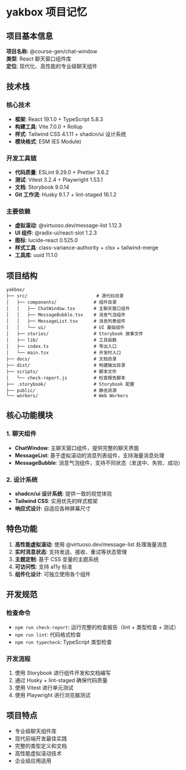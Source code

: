 # yakbox 项目记忆

## 项目基本信息

**项目名称**: @course-gen/chat-window  
**类型**: React 聊天窗口组件库  
**定位**: 现代化、高性能的专业级聊天组件

## 技术栈

### 核心技术

- **框架**: React 19.1.0 + TypeScript 5.8.3
- **构建工具**: Vite 7.0.0 + Rollup
- **样式**: Tailwind CSS 4.1.11 + shadcn/ui 设计系统
- **模块格式**: ESM (ES Module)

### 开发工具链

- **代码质量**: ESLint 9.29.0 + Prettier 3.6.2
- **测试**: Vitest 3.2.4 + Playwright 1.53.1
- **文档**: Storybook 9.0.14
- **Git 工作流**: Husky 9.1.7 + lint-staged 16.1.2

### 主要依赖

- **虚拟滚动**: @virtuoso.dev/message-list 1.12.3
- **UI 组件**: @radix-ui/react-slot 1.2.3
- **图标**: lucide-react 0.525.0
- **样式工具**: class-variance-authority + clsx + tailwind-merge
- **工具库**: uuid 11.1.0

## 项目结构

```
yakbox/
├── src/                          # 源代码目录
│   ├── components/              # 组件目录
│   │   ├── ChatWindow.tsx       # 主聊天窗口组件
│   │   ├── MessageBubble.tsx    # 消息气泡组件
│   │   ├── MessageList.tsx      # 消息列表组件
│   │   └── ui/                  # UI 基础组件
│   ├── stories/                 # Storybook 故事文件
│   ├── lib/                     # 工具函数
│   ├── index.ts                 # 导出入口
│   └── main.tsx                 # 开发时入口
├── docs/                        # 文档目录
├── dist/                        # 构建输出目录
├── scripts/                     # 脚本文件
│   └── check-report.js          # 检查报告脚本
├── .storybook/                  # Storybook 配置
├── public/                      # 静态资源
└── workers/                     # Web Workers
```

## 核心功能模块

### 1. 聊天组件

- **ChatWindow**: 主聊天窗口组件，提供完整的聊天界面
- **MessageList**: 基于虚拟滚动的消息列表组件，支持海量消息处理
- **MessageBubble**: 消息气泡组件，支持不同状态（发送中、失败、成功）

### 2. 设计系统

- **shadcn/ui 设计系统**: 提供一致的视觉体验
- **Tailwind CSS**: 实用优先的样式框架
- **响应式设计**: 自适应各种屏幕尺寸

## 特色功能

1. **高性能虚拟滚动**: 使用 @virtuoso.dev/message-list 处理海量消息
2. **实时消息状态**: 支持发送、接收、重试等状态管理
3. **主题定制**: 基于 CSS 变量的主题系统
4. **可访问性**: 支持 a11y 标准
5. **组件化设计**: 可独立使用各个组件

## 开发规范

### 检查命令

- `npm run check-report`: 运行完整的检查报告（lint + 类型检查 + 测试）
- `npm run lint`: 代码格式检查
- `npm run typecheck`: TypeScript 类型检查

### 开发流程

1. 使用 Storybook 进行组件开发和文档编写
2. 通过 Husky + lint-staged 确保代码质量
3. 使用 Vitest 进行单元测试
4. 使用 Playwright 进行浏览器测试

## 项目特点

- 专业级聊天组件库
- 现代前端开发最佳实践
- 完整的类型定义和文档
- 高性能虚拟滚动技术
- 企业级应用适用

<!-- 最后更新时间: 2025-07-07T14:09:29.633Z -->
